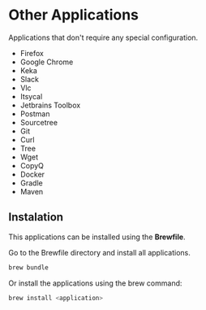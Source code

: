 # Other Applications

Applications that don't require any special configuration.

* Firefox
* Google Chrome
* Keka
* Slack
* Vlc
* Itsycal
* Jetbrains Toolbox
* Postman
* Sourcetree
* Git
* Curl
* Tree
* Wget
* CopyQ
* Docker
* Gradle
* Maven

## Instalation

This applications can be installed using the **Brewfile**.

Go to the Brewfile directory and install all applications.

```zsh
brew bundle
```

Or install the applications using the brew command:

```zsh
brew install <application>
```
